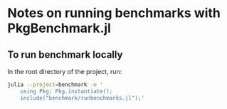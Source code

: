 # Notes on running benchmarks with PkgBenchmark.jl

## To run benchmark locally

In the root directory of the project, run:

```bash
julia --project=benchmark -e '
    using Pkg; Pkg.instantiate();
    include("benchmark/runbenchmarks.jl");'
```
